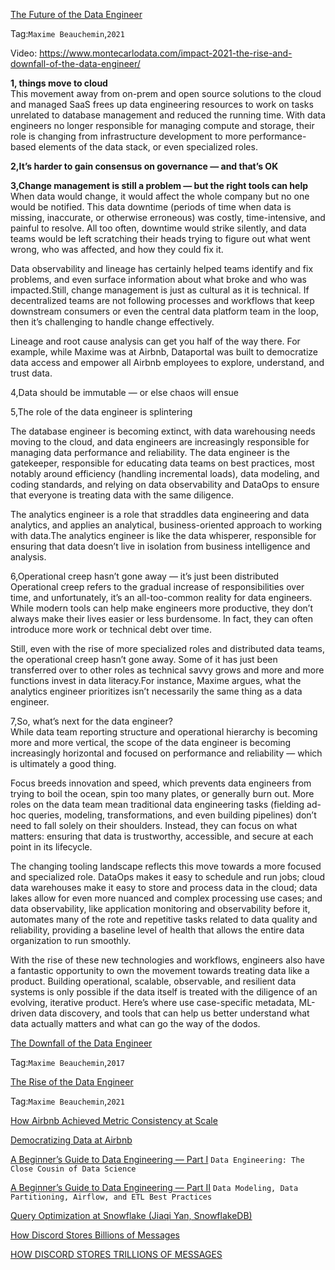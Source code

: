 
[The Future of the Data Engineer](https://towardsdatascience.com/the-future-of-the-data-engineer-4dcfa53800ab)  

Tag:`Maxime Beauchemin`,`2021`


Video: https://www.montecarlodata.com/impact-2021-the-rise-and-downfall-of-the-data-engineer/ 


**1, things move to cloud**  
This movement away from on-prem and open source solutions to the cloud and managed SaaS frees up data engineering resources to work on tasks unrelated to database management and reduced the running time.
With data engineers no longer responsible for managing compute and storage, their role is changing from infrastructure development to more performance-based elements of the data stack, or even specialized roles.

**2,It’s harder to gain consensus on governance — and that’s OK**  

**3,Change management is still a problem — but the right tools can help**    
When data would change, it would affect the whole company but no one would be notified. This data downtime (periods of time when data is missing, inaccurate, or otherwise erroneous) was costly, time-intensive, and painful to resolve. All too often, downtime would strike silently, and data teams would be left scratching their heads trying to figure out what went wrong, who was affected, and how they could fix it.

Data observability and lineage has certainly helped teams identify and fix problems, and even surface information about what broke and who was impacted.Still, change management is just as cultural as it is technical. If decentralized teams are not following processes and workflows that keep downstream consumers or even the central data platform team in the loop, then it’s challenging to handle change effectively.

Lineage and root cause analysis can get you half of the way there. For example, while Maxime was at Airbnb, Dataportal was built to democratize data access and empower all Airbnb employees to explore, understand, and trust data.

4,Data should be immutable — or else chaos will ensue  

5,The role of the data engineer is splintering   

The database engineer is becoming extinct, with data warehousing needs moving to the cloud, and data engineers are increasingly responsible for managing data performance and reliability.
The data engineer is the gatekeeper, responsible for educating data teams on best practices, most notably around efficiency (handling incremental loads), data modeling, and coding standards, and relying on data observability and DataOps to ensure that everyone is treating data with the same diligence.

The analytics engineer is a role that straddles data engineering and data analytics, and applies an analytical, business-oriented approach to working with data.The analytics engineer is like the data whisperer, responsible for ensuring that data doesn’t live in isolation from business intelligence and analysis.


6,Operational creep hasn’t gone away — it’s just been distributed  
Operational creep refers to the gradual increase of responsibilities over time, and unfortunately, it’s an all-too-common reality for data engineers. While modern tools can help make engineers more productive, they don’t always make their lives easier or less burdensome. In fact, they can often introduce more work or technical debt over time.

Still, even with the rise of more specialized roles and distributed data teams, the operational creep hasn’t gone away. Some of it has just been transferred over to other roles as technical savvy grows and more and more functions invest in data literacy.For instance, Maxime argues, what the analytics engineer prioritizes isn’t necessarily the same thing as a data engineer.

7,So, what’s next for the data engineer?    
While data team reporting structure and operational hierarchy is becoming more and more vertical, the scope of the data engineer is becoming increasingly horizontal and focused on performance and reliability — which is ultimately a good thing.

Focus breeds innovation and speed, which prevents data engineers from trying to boil the ocean, spin too many plates, or generally burn out. More roles on the data team mean traditional data engineering tasks (fielding ad-hoc queries, modeling, transformations, and even building pipelines) don’t need to fall solely on their shoulders. Instead, they can focus on what matters: ensuring that data is trustworthy, accessible, and secure at each point in its lifecycle.

The changing tooling landscape reflects this move towards a more focused and specialized role. DataOps makes it easy to schedule and run jobs; cloud data warehouses make it easy to store and process data in the cloud; data lakes allow for even more nuanced and complex processing use cases; and data observability, like application monitoring and observability before it, automates many of the rote and repetitive tasks related to data quality and reliability, providing a baseline level of health that allows the entire data organization to run smoothly.

With the rise of these new technologies and workflows, engineers also have a fantastic opportunity to own the movement towards treating data like a product. Building operational, scalable, observable, and resilient data systems is only possible if the data itself is treated with the diligence of an evolving, iterative product. Here’s where use case-specific metadata, ML-driven data discovery, and tools that can help us better understand what data actually matters and what can go the way of the dodos.

[The Downfall of the Data Engineer](https://maximebeauchemin.medium.com/the-downfall-of-the-data-engineer-5bfb701e5d6b) 

Tag:`Maxime Beauchemin`,`2017`

[The Rise of the Data Engineer](https://medium.com/free-code-camp/the-rise-of-the-data-engineer-91be18f1e603) 

Tag:`Maxime Beauchemin`,`2021`

[How Airbnb Achieved Metric Consistency at Scale](https://medium.com/airbnb-engineering/how-airbnb-achieved-metric-consistency-at-scale-f23cc53dea70)

[Democratizing Data at Airbnb](https://medium.com/airbnb-engineering/democratizing-data-at-airbnb-852d76c51770) 

[A Beginner’s Guide to Data Engineering — Part I](https://medium.com/@rchang/a-beginners-guide-to-data-engineering-part-i-4227c5c457d7)
`Data Engineering: The Close Cousin of Data Science`

[A Beginner’s Guide to Data Engineering — Part II](https://medium.com/@rchang/a-beginners-guide-to-data-engineering-part-ii-47c4e7cbda71)
`Data Modeling, Data Partitioning, Airflow, and ETL Best Practices`

[Query Optimization at Snowflake (Jiaqi Yan, SnowflakeDB)](https://www.youtube.com/watch?v=CPWn1SZUZqE)


[How Discord Stores Billions of Messages](https://medium.com/discord-engineering/how-discord-stores-billions-of-messages-7fa6ec7ee4c7)

[HOW DISCORD STORES TRILLIONS OF MESSAGES](https://discord.com/blog/how-discord-stores-trillions-of-messages)